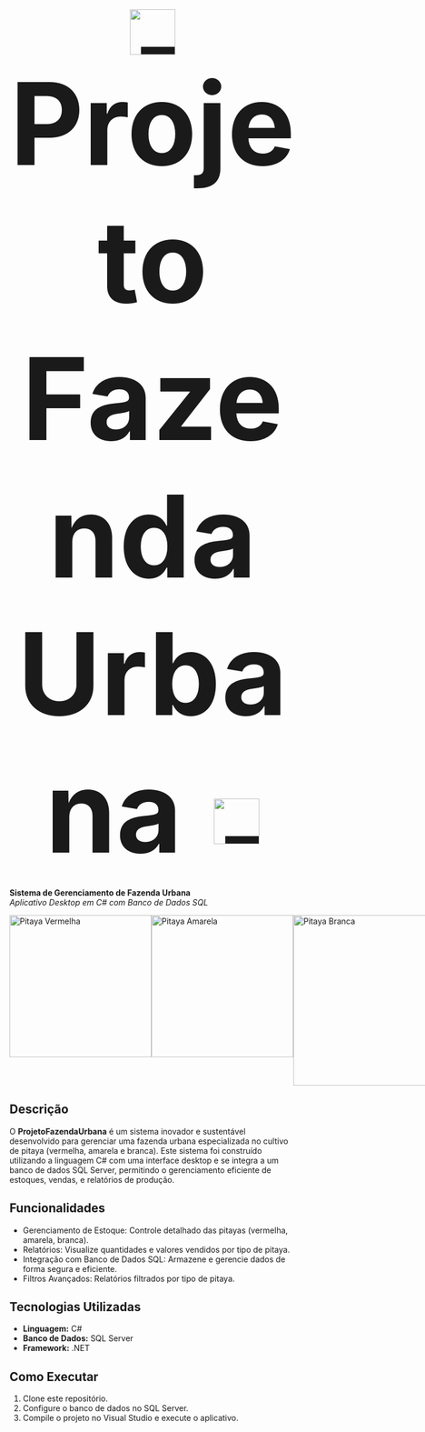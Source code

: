 <div style="text-align: center; font-size: 200px;">
  <img src="https://png.pngtree.com/png-vector/20240309/ourmid/pngtree-cute-cartoon-farmer-character-generative-ai-png-image_11918582.png" alt="Farmer Icon" width="80" style="vertical-align: middle;"/> 
  <strong>Projeto Fazenda Urbana</strong> 
  <img src="https://png.pngtree.com/png-vector/20240309/ourmid/pngtree-cute-cartoon-farmer-character-generative-ai-png-image_11918582.png" alt="Farmer Icon" width="80" style="vertical-align: middle;"/>
</div>




**Sistema de Gerenciamento de Fazenda Urbana**  
*Aplicativo Desktop em C# com Banco de Dados SQL*

<div style="display: flex; justify-content: space-around;">
  <img src="https://image.tuasaude.com/media/article/ew/ks/beneficios-da-pitaya_2077_l.jpg" alt="Pitaya Vermelha" width="250"/>
  <img src="https://www.mundoboaforma.com.br/wp-content/uploads/2022/08/pitayas-amarelas.jpg" alt="Pitaya Amarela" width="250"/>
  <img src="https://images.tcdn.com.br/img/img_prod/639333/10_mudas_pitaya_polpa_branca_embrapa_brs_lua_do_cerrado_arredondada_autopolinizavel_28_1_20200322175850.jpg" alt="Pitaya Branca" width="300"/>
</div>


## Descrição

O **ProjetoFazendaUrbana** é um sistema inovador e sustentável desenvolvido para gerenciar uma fazenda urbana especializada no cultivo de pitaya (vermelha, amarela e branca). Este sistema foi construído utilizando a linguagem C# com uma interface desktop e se integra a um banco de dados SQL Server, permitindo o gerenciamento eficiente de estoques, vendas, e relatórios de produção.

## Funcionalidades
- Gerenciamento de Estoque: Controle detalhado das pitayas (vermelha, amarela, branca).
- Relatórios: Visualize quantidades e valores vendidos por tipo de pitaya.
- Integração com Banco de Dados SQL: Armazene e gerencie dados de forma segura e eficiente.
- Filtros Avançados: Relatórios filtrados por tipo de pitaya.

## Tecnologias Utilizadas
- **Linguagem:** C#
- **Banco de Dados:** SQL Server
- **Framework:** .NET

## Como Executar
1. Clone este repositório.
2. Configure o banco de dados no SQL Server.
3. Compile o projeto no Visual Studio e execute o aplicativo.


